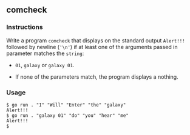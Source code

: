 ## comcheck

### Instructions

Write a program `comcheck` that displays on the standard output `Alert!!!` followed by newline (`'\n'`) if at least one of the arguments passed in parameter matches the `string`:

- `01`, `galaxy` or `galaxy 01`.

- If none of the parameters match, the program displays a nothing.

### Usage

```console
$ go run . "I" "Will" "Enter" "the" "galaxy"
Alert!!!
$ go run . "galaxy 01" "do" "you" "hear" "me"
Alert!!!
$
```
